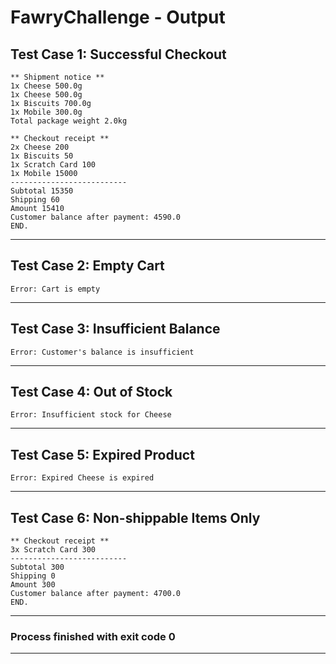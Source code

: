 # FawryChallenge - Output

## Test Case 1: Successful Checkout

```
** Shipment notice **
1x Cheese 500.0g
1x Cheese 500.0g
1x Biscuits 700.0g
1x Mobile 300.0g
Total package weight 2.0kg

** Checkout receipt **
2x Cheese 200
1x Biscuits 50
1x Scratch Card 100
1x Mobile 15000
--------------------------
Subtotal 15350
Shipping 60
Amount 15410
Customer balance after payment: 4590.0
END.
```

---

## Test Case 2: Empty Cart

```
Error: Cart is empty
```

---

## Test Case 3: Insufficient Balance

```
Error: Customer's balance is insufficient
```

---

## Test Case 4: Out of Stock

```
Error: Insufficient stock for Cheese
```

---

## Test Case 5: Expired Product

```
Error: Expired Cheese is expired
```

---

## Test Case 6: Non-shippable Items Only

```
** Checkout receipt **
3x Scratch Card 300
--------------------------
Subtotal 300
Shipping 0
Amount 300
Customer balance after payment: 4700.0
END.
```

---

### Process finished with exit code 0

---


